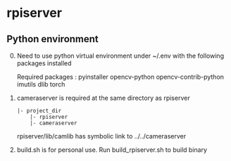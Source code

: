 # rpiserver

## Python environment

0. Need to use python virtual environment under ~/.env with the following packages installed

    Required packages : pyinstaller opencv-python opencv-contrib-python imutils dlib torch

1. cameraserver is required at the same directory as rpiserver

    ```
    |- project_dir
        |- rpiserver
        |- cameraserver
    ```

    rpiserver/lib/camlib has symbolic link to ../../cameraserver

2. build.sh is for personal use. Run build_rpiserver.sh to build binary
